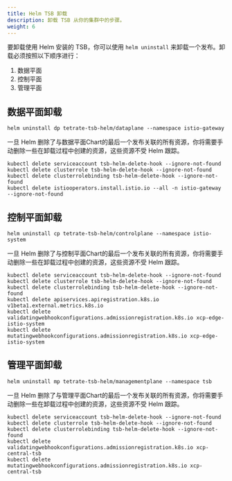 ```yaml
---
title: Helm TSB 卸载
description: 卸载 TSB 从你的集群中的步骤。
weight: 6
---
```


要卸载使用 Helm 安装的 TSB，你可以使用 `helm uninstall` 来卸载一个发布。卸载必须按照以下顺序进行：

1. 数据平面
2. 控制平面
3. 管理平面

## 数据平面卸载

```shell
helm uninstall dp tetrate-tsb-helm/dataplane --namespace istio-gateway
```

一旦 Helm 删除了与数据平面Chart的最后一个发布关联的所有资源，你将需要手动删除一些在卸载过程中创建的资源，这些资源不受 Helm 跟踪。

```shell
kubectl delete serviceaccount tsb-helm-delete-hook --ignore-not-found
kubectl delete clusterrole tsb-helm-delete-hook --ignore-not-found
kubectl delete clusterrolebinding tsb-helm-delete-hook --ignore-not-found
kubectl delete istiooperators.install.istio.io --all -n istio-gateway --ignore-not-found
```

## 控制平面卸载

```shell
helm uninstall cp tetrate-tsb-helm/controlplane --namespace istio-system
```

一旦 Helm 删除了与控制平面Chart的最后一个发布关联的所有资源，你将需要手动删除一些在卸载过程中创建的资源，这些资源不受 Helm 跟踪。

```shell
kubectl delete serviceaccount tsb-helm-delete-hook --ignore-not-found
kubectl delete clusterrole tsb-helm-delete-hook --ignore-not-found
kubectl delete clusterrolebinding tsb-helm-delete-hook --ignore-not-found
kubectl delete apiservices.apiregistration.k8s.io v1beta1.external.metrics.k8s.io
kubectl delete validatingwebhookconfigurations.admissionregistration.k8s.io xcp-edge-istio-system
kubectl delete mutatingwebhookconfigurations.admissionregistration.k8s.io xcp-edge-istio-system
```

## 管理平面卸载

```shell
helm uninstall mp tetrate-tsb-helm/managementplane --namespace tsb
```

一旦 Helm 删除了与管理平面Chart的最后一个发布关联的所有资源，你将需要手动删除一些在卸载过程中创建的资源，这些资源不受 Helm 跟踪。

```shell
kubectl delete serviceaccount tsb-helm-delete-hook --ignore-not-found
kubectl delete clusterrole tsb-helm-delete-hook --ignore-not-found
kubectl delete clusterrolebinding tsb-helm-delete-hook --ignore-not-found
kubectl delete validatingwebhookconfigurations.admissionregistration.k8s.io xcp-central-tsb
kubectl delete mutatingwebhookconfigurations.admissionregistration.k8s.io xcp-central-tsb
```
